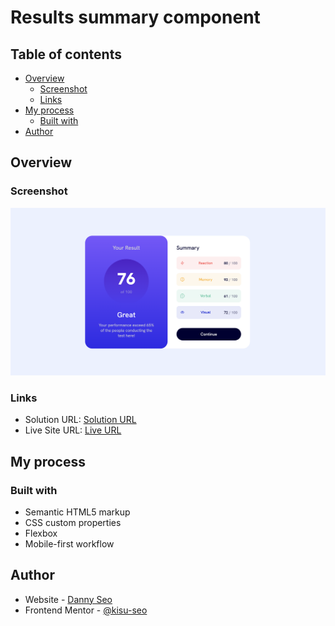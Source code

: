 # Results summary component

## Table of contents

- [Overview](#overview)
  - [Screenshot](#screenshot)
  - [Links](#links)
- [My process](#my-process)
  - [Built with](#built-with)
- [Author](#author)

## Overview

### Screenshot

![Project Screenshot](./results_summary_component_screenshot.png)

### Links

- Solution URL: [Solution URL](https://github.com/kisu-seo/results_summary_component)
- Live Site URL: [Live URL](https://kisu-seo.github.io/results_summary_component/)

## My process

### Built with

- Semantic HTML5 markup
- CSS custom properties
- Flexbox
- Mobile-first workflow

## Author

- Website - [Danny Seo](https://github.com/kisu-seo)
- Frontend Mentor - [@kisu-seo](https://www.frontendmentor.io/profile/kisu-seo)